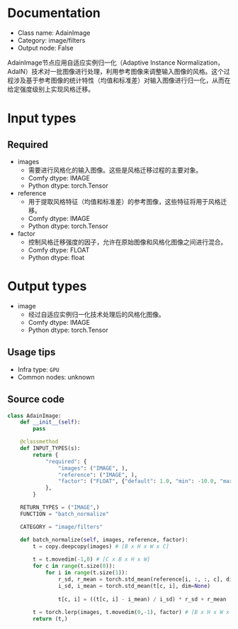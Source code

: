 
# Documentation
- Class name: AdainImage
- Category: image/filters
- Output node: False

AdainImage节点应用自适应实例归一化（Adaptive Instance Normalization，AdaIN）技术对一批图像进行处理，利用参考图像来调整输入图像的风格。这个过程涉及基于参考图像的统计特性（均值和标准差）对输入图像进行归一化，从而在给定强度级别上实现风格迁移。

# Input types
## Required
- images
    - 需要进行风格化的输入图像。这些是风格迁移过程的主要对象。
    - Comfy dtype: IMAGE
    - Python dtype: torch.Tensor
- reference
    - 用于提取风格特征（均值和标准差）的参考图像，这些特征将用于风格迁移。
    - Comfy dtype: IMAGE
    - Python dtype: torch.Tensor
- factor
    - 控制风格迁移强度的因子，允许在原始图像和风格化图像之间进行混合。
    - Comfy dtype: FLOAT
    - Python dtype: float

# Output types
- image
    - 经过自适应实例归一化技术处理后的风格化图像。
    - Comfy dtype: IMAGE
    - Python dtype: torch.Tensor


## Usage tips
- Infra type: `GPU`
- Common nodes: unknown


## Source code
```python
class AdainImage:
    def __init__(self):
        pass

    @classmethod
    def INPUT_TYPES(s):
        return {
            "required": {
                "images": ("IMAGE", ),
                "reference": ("IMAGE", ),
                "factor": ("FLOAT", {"default": 1.0, "min": -10.0, "max": 10.0, "step": 0.01,  "round": 0.01}),
            },
        }

    RETURN_TYPES = ("IMAGE",)
    FUNCTION = "batch_normalize"

    CATEGORY = "image/filters"

    def batch_normalize(self, images, reference, factor):
        t = copy.deepcopy(images) # [B x H x W x C]
        
        t = t.movedim(-1,0) # [C x B x H x W]
        for c in range(t.size(0)):
            for i in range(t.size(1)):
                r_sd, r_mean = torch.std_mean(reference[i, :, :, c], dim=None) # index by original dim order
                i_sd, i_mean = torch.std_mean(t[c, i], dim=None)
                
                t[c, i] = ((t[c, i] - i_mean) / i_sd) * r_sd + r_mean
        
        t = torch.lerp(images, t.movedim(0,-1), factor) # [B x H x W x C]
        return (t,)

```
